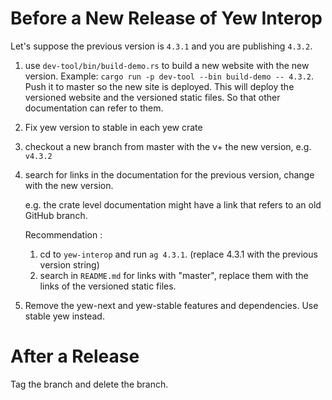 # Before a New Release of Yew Interop

Let's suppose the previous version is `4.3.1` and you are publishing `4.3.2`.


1. use `dev-tool/bin/build-demo.rs` to build a new website with the new version.
Example: `cargo run -p dev-tool --bin build-demo -- 4.3.2`.
Push it to master so the new site is deployed.
This will deploy the versioned website and the versioned static files.
So that other documentation can refer to them.

2. Fix yew version to stable in each yew crate

3. checkout a new branch from master with the v+ the new version, e.g. `v4.3.2`

4. search for links in the documentation for the previous version, change with the new version.

    e.g. the crate level documentation might have a link that refers to an old GitHub branch.

    Recommendation : 
   1. cd to `yew-interop` and run `ag 4.3.1`. (replace 4.3.1 with the previous version string)
   2. search in `README.md` for links with "master",
   replace them with the links of the versioned static files.

5. Remove the yew-next and yew-stable features and dependencies.
Use stable yew instead.

# After a Release

Tag the branch and delete the branch.